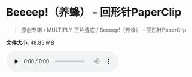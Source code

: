 # Beeeep!（养蜂） - 回形针PaperClip

> 原创专辑 / MULTIPLY 正片叠底 / Beeeep!（养蜂） - 回形针PaperClip

**文件大小**: 48.85 MB

<audio preload="none" controls><source src="https://file.hsyhx.top/video/原创专辑/MULTIPLY 正片叠底/Beeeep!（养蜂） - 回形针PaperClip.flac" type="audio/mpeg">🤔 您的浏览器不支持此音频格式</audio>
